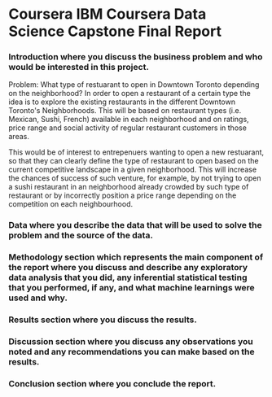 # Coursera IBM Coursera Data Science Capstone Final Report

### Introduction where you discuss the business problem and who would be interested in this project.

Problem: What type of restuarant to open in Downtown Toronto depending on the neighborhood? In order to open a restaurant of a certain type the idea is to explore the existing restaurants in the different Downtown Toronto's Neighborhoods. This will be based on restaurant types (i.e. Mexican, Sushi, French) available in each neighborhood and on ratings, price range and social activity of regular restaurant customers in those areas. 

This would be of interest to entrepenuers wanting to open a new restuarant, so that they can clearly define the type of restaurant to open based on the current competitive landscape in a given neighborhood.  This will increase the chances of success of such venture, for example, by not trying to open a sushi restaurant in an neighborhood already crowded by such type of restaurant or by incorrectly position a price range depending on the competition on each neighbourhood.

### Data where you describe the data that will be used to solve the problem and the source of the data.

### Methodology section which represents the main component of the report where you discuss and describe any exploratory data analysis that you did, any inferential statistical testing that you performed, if any, and what machine learnings were used and why.

### Results section where you discuss the results.
### Discussion section where you discuss any observations you noted and any recommendations you can make based on the results.
### Conclusion section where you conclude the report.
